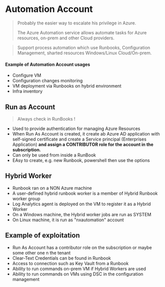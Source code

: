 # Automation Account

> Probably the easier way to escalate his privilege in Azure.
>
> The Azure Automation service allows automate tasks for Azure resources, on-prem  and other Cloud providers.

> Support process automation which use Runbooks, Configuration Management, sharted resources Windows/Linux Cloud/On-prem.

#### Example of Automation Account usages

* Configure VM
* Configuration changes monitoring
* VM deployment via Runbooks on hybrid environment
* Infra inventory

## Run as Account

> Always check in RunBooks !

* Used to provide authentication for managing Azure Resources
* When Run As Account is created, it create ab Azure AD application with self-signed certificate and create a Service principal (Enterprises Application) **and assign a CONTRIBUTOR role for the account in the subscription.**
* Can only be used from inside a RunBook&#x20;
* EAsy to create, e.g. new Runbook, powershell then use the options

## Hybrid Worker

* Runbook ran on a NON Azure machine
* A user-defined hybrid runbook worker is a member of Hybrid Runbook worker group
* Log Analytics agent is deployed on the VM to register it as a Hybrid Worker
* On a Windows machine, the Hybrid worker jobs are run as SYSTEM
* On Linux machine, it is run as "nxautomation" account&#x20;

## Example of exploitation

* Run As Account has a contributor role on the subscription or maybe some other one n the tenant
* Clear-Text Credentials can be found in Runbook
* Access to connection such as Key Vault from a Runbook
* Ability to run commands on-prem VM if Hybrid Workers are used
* Ability to run commands on VMs using DSC in the configuration management

